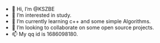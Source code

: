 - 👋 Hi, I’m @KSZBE
- 👀 I’m interested in study.
- 🌱 I’m currently learning c++ and some simple Algorithms.
- 💞️ I’m looking to collaborate on some open source projects.
- 📫 My qq id is 1686098180.

<!---
KSZBE/KSZBE is a ✨ special ✨ repository because its `README.md` (this file) appears on your GitHub profile.
You can click the Preview link to take a look at your changes.
--->
